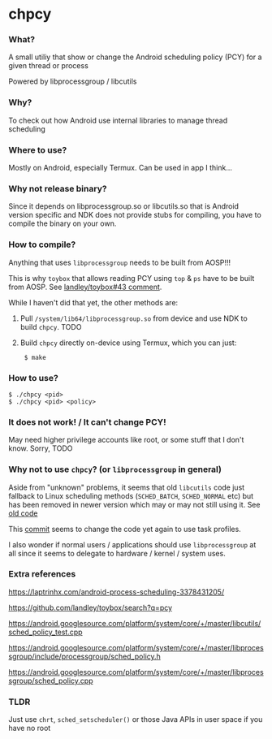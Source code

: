 # chpcy

### What?

A small utiliy that show or change the Android scheduling policy (PCY) for a given thread or process

Powered by libprocessgroup / libcutils

### Why?

To check out how Android use internal libraries to manage thread scheduling

### Where to use?

Mostly on Android, especially Termux. Can be used in app I think...

### Why not release binary?

Since it depends on libprocessgroup.so or libcutils.so that is Android version specific and NDK does not provide stubs for compiling, you have to compile the binary on your own.

### How to compile?

Anything that uses `libprocessgroup` needs to be built from AOSP!!!

This is why `toybox` that allows reading PCY using `top` & `ps` have to be built from AOSP. See [landley/toybox#43 comment](https://github.com/landley/toybox/issues/43#issuecomment-261735594).

While I haven't did that yet, the other methods are:

1. Pull `/system/lib64/libprocessgroup.so` from device and use NDK to build `chpcy`. TODO

1. Build `chpcy` directly on-device using Termux, which you can just:

        $ make

### How to use?

    $ ./chpcy <pid>
    $ ./chpcy <pid> <policy>

### It does not work! / It can't change PCY!

May need higher privilege accounts like root, or some stuff that I don't know. Sorry, TODO

### Why not to use `chpcy`? (or `libprocessgroup` in general)

Aside from "unknown" problems, it seems that old `libcutils` code just fallback to Linux scheduling methods (`SCHED_BATCH`, `SCHED_NORMAL` etc) but has been removed in newer version which may or may not still using it. See [old code](https://android.googlesource.com/platform/system/core.git/+/android-4.2.2_r1/libcutils/sched_policy.c)

This [commit](https://android.googlesource.com/platform/system/core/+/82b72a566761b8379fd2964ed801696803867510%5E%21/libprocessgroup/sched_policy.cpp) seems to change the code yet again to use task profiles.

I also wonder if normal users / applications should use `libprocessgroup` at all since it seems to delegate to hardware / kernel / system uses.

### Extra references

<https://laptrinhx.com/android-process-scheduling-3378431205/>

<https://github.com/landley/toybox/search?q=pcy>

<https://android.googlesource.com/platform/system/core/+/master/libcutils/sched_policy_test.cpp>

<https://android.googlesource.com/platform/system/core/+/master/libprocessgroup/include/processgroup/sched_policy.h>

<https://android.googlesource.com/platform/system/core/+/master/libprocessgroup/sched_policy.cpp>

### TLDR

Just use `chrt`, `sched_setscheduler()` or those Java APIs in user space if you have no root
